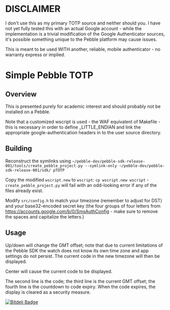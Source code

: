 # DISCLAIMER

I don't use this as my primary TOTP source and neither should you. I have not yet fully tested this with an actual Google account - while the implementation is a trivial modification of the Google Authenticator sources, it's possible something unique to the Pebble platform may cause issues.

This is meant to be used WITH another, reliable, mobile authenticator - no warranty express or implied.

# Simple Pebble TOTP

## Overview
This is presented purely for academic interest and should probably not be installed on a Pebble.

Note that a customized wscript is used - the WAF equivalent of Makefile - this is necessary in order to define _LITTLE_ENDIAN and link the appropriate google-authentication headers in to the user source directory.

## Building

Reconstruct the symlinks using `~/pebble-dev/pebble-sdk-release-001/tools/create_pebble_project.py --symlink-only ~/pebble-dev/pebble-sdk-release-001/sdk/ pTOTP`

Copy the modified `wscript.new` to `wscript`: `cp wscript.new wscript` - `create_pebble_project.py` will fail with an odd-looking error if any of the files already exist.

Modify `src/config.h` to match your timezone (remember to adjust for DST) and your base32-encoded secret key (the four groups of four letters from https://accounts.google.com/b/0/SmsAuthConfig - make sure to remove the spaces and capitalize the letters.)

## Usage

Up/down will change the GMT offset; note that due to current limitations of the Pebble SDK the watch does not know its own time zone and app settings do not persist. The current code in the new timezone will then be displayed.

Center will cause the current code to be displayed.

The second line is the code; the third line is the current GMT offset; the fourth line is the countdown to code expiry. When the code expires, the display is cleared as a security measure.

[![Bitdeli Badge](https://d2weczhvl823v0.cloudfront.net/abl/ptotp/trend.png)](https://bitdeli.com/free "Bitdeli Badge")

